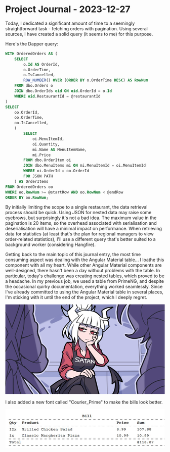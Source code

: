 # Project Journal - 2023-12-27

Today, I dedicated a significant amount of time to a seemingly straightforward task - fetching orders with pagination. Using several sources, I have created a solid query (it seems to me) for this purpose.

Here's the Dapper query:

```sql
WITH OrderedOrders AS (
    SELECT
        o.Id AS OrderId,
        o.OrderTime,
        o.IsCancelled,
        ROW_NUMBER() OVER (ORDER BY o.OrderTime DESC) AS RowNum
    FROM dbo.Orders o
    JOIN dbo.OrderIds oid ON oid.OrderId = o.Id
    WHERE oid.RestaurantId = @restaurantId
)
SELECT
    oo.OrderId,
    oo.OrderTime,
    oo.IsCancelled,
    (
        SELECT
            oi.MenuItemId,
            oi.Quantity,
            mi.Name AS MenuItemName,
            mi.Price
        FROM dbo.OrderItem oi
        JOIN dbo.MenuItems mi ON mi.MenuItemId = oi.MenuItemId
        WHERE oi.OrderId = oo.OrderId
        FOR JSON PATH
    ) AS OrderItems
FROM OrderedOrders oo
WHERE oo.RowNum >= @startRow AND oo.RowNum < @endRow
ORDER BY oo.RowNum;
```

By initially limiting the scope to a single restaurant, the data retrieval process should be quick. Using JSON for nested data may raise some eyebrows, but surprisingly it's not a bad idea. The maximum value in the pagination is 20 items, so the overhead associated with serialisation and deserialisation will have a minimal impact on performance. When retrieving data for statistics (at least that's the plan for regional managers to view order-related statistics), I'll use a different query that's better suited to a background worker (considering Hangfire).

Getting back to the main topic of this journal entry, the most time consuming aspect was dealing with the Angular Material table... I loathe this component with all my heart. While other Angular Material components are well-designed, there hasn't been a day without problems with the table. In particular, today's challenge was creating nested tables, which proved to be a headache. In my previous job, we used a table from PrimeNG, and despite the occasional quirky documentation, everything worked seamlessly. Since I've already committed to using the Angular Material table in several places, I'm sticking with it until the end of the project, which I deeply regret.

![Oh man...](./imgs/lucifer_helltaker_drawn_by_kyo_hei_kyouhei__9327ccf497c60fa84c7c5bcfbc6b45e0.png)

I also added a new font called "Courier_Prime" to make the bills look better.

![bill](./imgs/bill.jpg)
